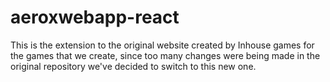 # aeroxwebapp-react

This is the extension to the original website created by Inhouse games for the games that we create, since too many changes were being made in the original repository we've decided to switch to this new one.
